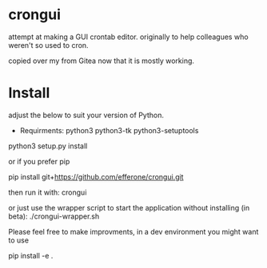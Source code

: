 # crongui

attempt at making a GUI crontab editor. originally to help colleagues who weren't so used to cron.

copied over my from Gitea now that it is mostly working.

# Install

adjust the below to suit your version of Python.


- Requirments:
python3
python3-tk
python3-setuptools

python3 setup.py install

or if you prefer pip

pip install git+https://github.com/efferone/crongui.git

then run it with:
crongui

or just use the wrapper script to start the application without installing (in beta):
./crongui-wrapper.sh

Please feel free to make improvments, in a dev environment you might want to use

pip install -e .

